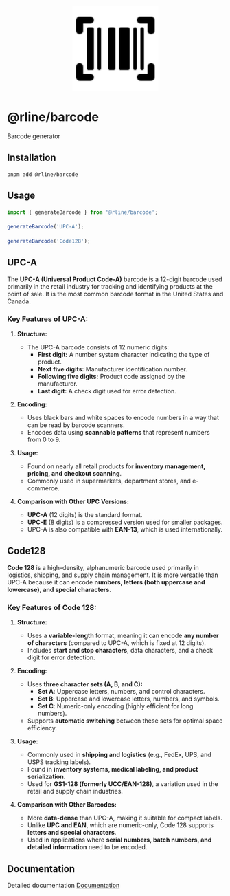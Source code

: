 <div align="center">
  <img src="https://raw.githubusercontent.com/rbrightline/common/refs/heads/main/libs/barcode/favicon.png" alt="Logo" width="200"/>
</div>

# @rline/barcode

Barcode generator

## Installation

```shell
pnpm add @rline/barcode
```

## Usage

```typescript
import { generateBarcode } from '@rline/barcode';

generateBarcode('UPC-A');

generateBarcode('Code128');
```

## UPC-A

The **UPC-A (Universal Product Code-A)** barcode is a 12-digit barcode used primarily in the retail industry for tracking and identifying products at the point of sale. It is the most common barcode format in the United States and Canada.

### **Key Features of UPC-A:**

1. **Structure:**
   - The UPC-A barcode consists of 12 numeric digits:
     - **First digit:** A number system character indicating the type of product.
     - **Next five digits:** Manufacturer identification number.
     - **Following five digits:** Product code assigned by the manufacturer.
     - **Last digit:** A check digit used for error detection.
2. **Encoding:**

   - Uses black bars and white spaces to encode numbers in a way that can be read by barcode scanners.
   - Encodes data using **scannable patterns** that represent numbers from 0 to 9.

3. **Usage:**

   - Found on nearly all retail products for **inventory management, pricing, and checkout scanning**.
   - Commonly used in supermarkets, department stores, and e-commerce.

4. **Comparison with Other UPC Versions:**
   - **UPC-A** (12 digits) is the standard format.
   - **UPC-E** (8 digits) is a compressed version used for smaller packages.
   - UPC-A is also compatible with **EAN-13**, which is used internationally.

## Code128

**Code 128** is a high-density, alphanumeric barcode used primarily in logistics, shipping, and supply chain management. It is more versatile than UPC-A because it can encode **numbers, letters (both uppercase and lowercase), and special characters**.

### **Key Features of Code 128:**

1. **Structure:**
   - Uses a **variable-length** format, meaning it can encode **any number of characters** (compared to UPC-A, which is fixed at 12 digits).
   - Includes **start and stop characters**, data characters, and a check digit for error detection.
2. **Encoding:**

   - Uses **three character sets (A, B, and C):**
     - **Set A**: Uppercase letters, numbers, and control characters.
     - **Set B**: Uppercase and lowercase letters, numbers, and symbols.
     - **Set C**: Numeric-only encoding (highly efficient for long numbers).
   - Supports **automatic switching** between these sets for optimal space efficiency.

3. **Usage:**

   - Commonly used in **shipping and logistics** (e.g., FedEx, UPS, and USPS tracking labels).
   - Found in **inventory systems, medical labeling, and product serialization**.
   - Used for **GS1-128 (formerly UCC/EAN-128)**, a variation used in the retail and supply chain industries.

4. **Comparison with Other Barcodes:**
   - More **data-dense** than UPC-A, making it suitable for compact labels.
   - Unlike **UPC and EAN**, which are numeric-only, Code 128 supports **letters and special characters**.
   - Used in applications where **serial numbers, batch numbers, and detailed information** need to be encoded.

## Documentation

Detailed documentation [Documentation](https://rbrightline.github.io/common/barcode)
